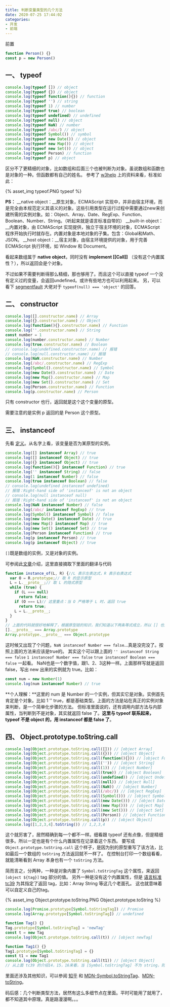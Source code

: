 ```yaml
---
title: 判断变量类型的几个方法
date: 2020-07-25 17:44:02
categories:
- 开发
- 前端
---
```


前置
```js
function Person() {}
const p = new Person()
```

## 一、 typeof 

```js
console.log(typeof []) // object
console.log(typeof {}) // object
console.log(typeof function(){}) // function
console.log(typeof '') // string
console.log(typeof 1) // number
console.log(typeof true) // boolean
console.log(typeof undefined) // undefined
console.log(typeof null) // object
console.log(typeof NaN) // number
console.log(typeof /abc/) // object
console.log(typeof Symbol()) // symbol
console.log(typeof new Date()) // object
console.log(typeof new Map()) // object
console.log(typeof new Set()) // object
console.log(typeof Person) // function
console.log(typeof p) // object
```

区分不了更精细的对象，比如数组和后面三个也被判断为对象。虽说数组和函数也是对象的一种。但函数都有自己的姓名。
参考了 [w3help](http://www.w3help.org/zh-cn/causes/SD9028) 上的资料来看，标准如此：

{% asset_img typeof.PNG typeof %}

**PS：**
__native object：__原生对象，ECMAScript 实现中，并非由宿主环境，而是完全由本规范定义其语义的对象。这些引用类型在运行过程中需要通过new来创建所需的实例对象。如：Object、Array、Date、RegExp、Function、Boolean、Number、String。（听起来就是语言标准自带的）
__built-in object：__内置对象，由 ECMAScript 实现提供，独立于宿主环境的对象，ECMAScript 程序开始执行时就存在。内置对象是本地对象的子集。包含：Global和Math、JSON。
__host object：__宿主对象，由宿主环境提供的对象，用于完善 ECMAScript 执行环境，如 Window 和 Document。

看起来数组属于 **native object**，同时没有 **implement [[Call]]** （没有这个内置属性？），所以返回会是个对象。

不过如果不需要判断得那么精细，那也够用了。而且这个可以直接 typeof 一个没有定义过的变量，会返回undefined。或许有些地方也可以利用起来。
另，可以看下 [segmentfault](https://segmentfault.com/q/1010000011846328) 大佬对于 `typeof(null) === 'object'` 的回答。

## 二、 constructor

```js
console.log([].constructor.name) // Array
console.log({}.constructor.name) // Object
console.log(function(){}.constructor.name) // Function
console.log(''.constructor.name) // String
const number = 1
console.log(number.constructor.name) // Number
console.log(true.constructor.name) // Boolean
// console.log(undefined.constructor.name) // 报错
// console.log(null.constructor.name) // 报错
console.log(NaN.constructor.name) // Number
console.log(/abc/.constructor.name) // RegExp
console.log(Symbol().constructor.name) // Symbol
console.log(new Date().constructor.name) // Date
console.log(new Map().constructor.name) // Map
console.log(new Set().constructor.name) // Set
console.log(Person.constructor.name) // Function
console.log(p.constructor.name) // Person
```

只有 constructor 也行，返回就是这个这个变量的原型。

需要注意的是实例 p 返回的是 Person 这个原型。

## 三、 instanceof

先看 [定义](https://developer.mozilla.org/en-US/docs/Web/JavaScript/Reference/Operators/instanceof)。从名字上看，该变量是否为某原型的实例。

```js
console.log([] instanceof Array) // true
console.log([] instanceof Object) // true
console.log({} instanceof Object) // true
console.log(function(){} instanceof Function) // true
console.log('' instanceof String) // false
console.log(1 instanceof Number) // false
console.log(true instanceof Boolean) // false
// console.log(undefined instanceof undefined)
// 报错：Right-hand side of 'instanceof' is not an object
// console.log(null instanceof null)
// 报错：Right-hand side of 'instanceof' is not an object
console.log(NaN instanceof Number) // false
console.log(/abc/ instanceof RegExp) // true
console.log(Symbol() instanceof Symbol) // false
console.log(new Date() instanceof Date) // true
console.log(new Map() instanceof Map) // true
console.log(new Set() instanceof Set) // true
console.log(Person instanceof Function) // true
console.log(p instanceof Person) // true
console.log(p instanceof Object) // true
```

`[]`既是数组的实例，又是对象的实例。

可参阅此[文章](https://developer.ibm.com/zh/articles/1306-jiangjj-jsinstanceof/)介绍，这里直接摘取下里面的翻译与代码
```js
function instance_of(L, R) {//L 表示左表达式，R 表示右表达式
  var O = R.prototype;// 取 R 的显示原型
  L = L.__proto__;// 取 L 的隐式原型
  while (true) {
    if (L === null)
      return false;
    if (O === L)// 这里重点：当 O 严格等于 L 时，返回 true
      return true;
    L = L.__proto__;
  }
}
// 上面的代码就很好地解释了，根据原型链的知识，我们知道以下两条等式成立，所以 [] 也是 Object 的实例
[].__proto__ === Array.prototype
Array.prototype.__proto__ === Object.prototype
```
这时候又出现了个问题，`NaN instanceof Number === false`...真是没完没了。按照上面的方法来应该是true的。
其实这个可以跟上面的 `'' instanceof String === false` `1 instanceof Number === false` `true instanceof Boolean === false` 一起看。
NaN也是一个数字值，跟1、2、3这种一样。上面那样写就是返回 false，写出 new 出来的实例就为 true。比如：
```js
const num = new Number(1)
console.log(num instanceof Number) // true
```
**个人理解：**这里的 num 是 Number 的一个实例，但其实它是对象。实例首先肯定是个对象。比如 1 '' true，都是基础类型。上面的方法是站在真正的实例对象来判断，是一个简单化步骤的方法。
但标准里面说的，还有调用内部方法与内部属性，当判断到不是对象，其实就返回 false 了。**这里与 typeof 联系起来，typeof 不是 object 的，用 instanceof 都是 false 了**。

## 四、 Object.prototype.toString.call

```js
console.log(Object.prototype.toString.call([])) // [object Array]
console.log(Object.prototype.toString.call({})) // [object Object]
console.log(Object.prototype.toString.call(function(){})) // [object Function]
console.log(Object.prototype.toString.call('')) // [object String]
console.log(Object.prototype.toString.call(1)) // [object Number]
console.log(Object.prototype.toString.call(true)) // [object Boolean]
console.log(Object.prototype.toString.call(undefined)) // [object Undefined]
console.log(Object.prototype.toString.call(null)) // [object Null]
console.log(Object.prototype.toString.call(NaN)) // [object Number]
console.log(Object.prototype.toString.call(/abc/)) // [object RegExp]
console.log(Object.prototype.toString.call(Symbol())) // [object Symbol]
console.log(Object.prototype.toString.call(new Date())) // [object Date]
console.log(Object.prototype.toString.call(new Map())) // [object Map]
console.log(Object.prototype.toString.call(new Set())) // [object Set]
console.log(Object.prototype.toString.call(Person)) // [object Function]
console.log(Object.prototype.toString.call(p)) // [object Object]
console.log([1,2,3,4].toString()) // 1,2,3,4
```

这个就厉害了，居然精确到每一个都不一样。细看跟 typeof 还有点像，但是精细很多。所以一定也是有个什么内置属性在记录着这个东西。
要写成 `Object.prototype.toString.call` 这个样子，是因为别的原型重写了该方法，比如最后一个数组的 `toString` 方法返回就不一样了。
在控制台打印一个数组看看，就能清晰看到 Array 本身也有一个 `toString` 方法。

简而言之，分两种，一种是对象内置了 `Symbol.toStringTag` 这个属性，来返回 `[object ${tag}]` tag 部分的值。
另外一种是没有这个内置属性，但是 [语言标准tc39](https://tc39.es/ecma262/#sec-object.prototype.tostring) 为其指定了返回 tag，比如：Array String 等这几个老面孔。
这也就意味着可以自定义自己的tag。

{% asset_img Object.prototype.toString.PNG Object.prototype.toString %}
<br/>

```js
console.log(Promise.prototype[Symbol.toStringTag]) // Promise
console.log(Array.prototype[Symbol.toStringTag]) // undefined

function Tag() {}
Tag.prototype[Symbol.toStringTag] = 'newTag'
const t = new Tag
console.log(Object.prototype.toString.call(t)) // [object newTag]

function Tag1() {}
Tag1.prototype[Symbol.toStringTag] = {}
const t1 = new Tag1
console.log(Object.prototype.toString.call(t1)) // [object Object]
// 从上面 tc39 的介绍14，15，16来看，当 [Symbol.toStringTag] 不为 string，则将内置 tag 设置为 Object
```

里面还涉及其他知识，可以参阅 [知乎](https://zhuanlan.zhihu.com/p/118793721) 和 [MDN-Symbol.toStringTag](https://developer.mozilla.org/zh-CN/docs/Web/JavaScript/Reference/Global_Objects/Symbol/toStringTag)、[MDN-toString](https://developer.mozilla.org/zh-CN/docs/Web/JavaScript/Reference/Global_Objects/Object/toString)。

码后感：几个判断类型方法，居然有这么多细节点在里面。平时可能用了就用了，都不知道其中原理。真是路漫漫啊。。。
